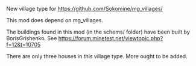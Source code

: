 
New village type for https://github.com/Sokomine/mg_villages/

This mod does depend on mg_villages.

The buildings found in this mod (in the schems/ folder) have been built by
BorisGrishenko. See https://forum.minetest.net/viewtopic.php?f=12&t=10705

There are only three houses in this village type. More ought to be added.
